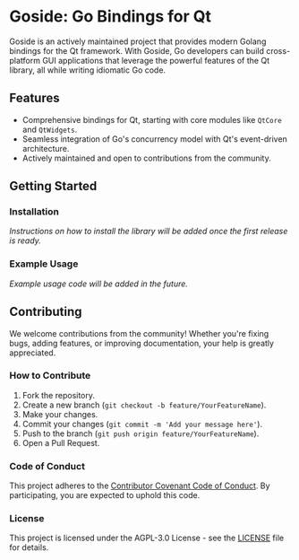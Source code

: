 
# Goside: Go Bindings for Qt

Goside is an actively maintained project that provides modern Golang bindings for the Qt framework. With Goside, Go developers can build cross-platform GUI applications that leverage the powerful features of the Qt library, all while writing idiomatic Go code.

## Features

- Comprehensive bindings for Qt, starting with core modules like `QtCore` and `QtWidgets`.
- Seamless integration of Go's concurrency model with Qt's event-driven architecture.
- Actively maintained and open to contributions from the community.

## Getting Started

### Installation

*Instructions on how to install the library will be added once the first release is ready.*

### Example Usage

*Example usage code will be added in the future.*

## Contributing

We welcome contributions from the community! Whether you're fixing bugs, adding features, or improving documentation, your help is greatly appreciated.

### How to Contribute

1. Fork the repository.
2. Create a new branch (`git checkout -b feature/YourFeatureName`).
3. Make your changes.
4. Commit your changes (`git commit -m 'Add your message here'`).
5. Push to the branch (`git push origin feature/YourFeatureName`).
6. Open a Pull Request.

### Code of Conduct

This project adheres to the [Contributor Covenant Code of Conduct](https://www.contributor-covenant.org/version/2/0/code_of_conduct/). By participating, you are expected to uphold this code.

### License

This project is licensed under the AGPL-3.0 License - see the [LICENSE](LICENSE) file for details.
